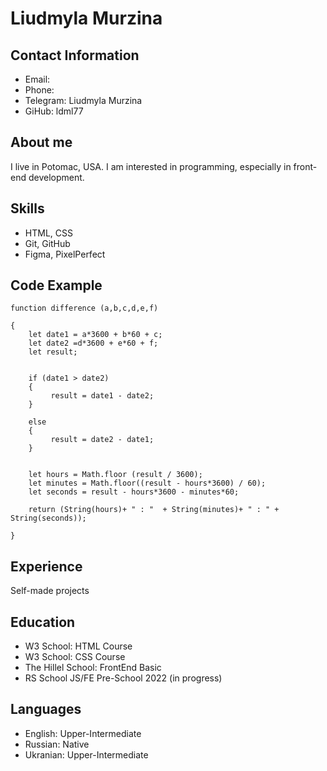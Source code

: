 # Liudmyla Murzina
## Contact Information
* Email: 
* Phone:
* Telegram: Liudmyla Murzina
* GiHub: ldml77
## About me
I live in Potomac, USA. I am interested in programming, especially in front-end development.


## Skills
* HTML, CSS
* Git, GitHub
* Figma, PixelPerfect

## Code Example

```
function difference (a,b,c,d,e,f)

{
    let date1 = a*3600 + b*60 + c;
    let date2 =d*3600 + e*60 + f;
    let result;
 

    if (date1 > date2)
    {
         result = date1 - date2;
    }

    else
    {
         result = date2 - date1;
    }


    let hours = Math.floor (result / 3600);
    let minutes = Math.floor((result - hours*3600) / 60);
    let seconds = result - hours*3600 - minutes*60;

    return (String(hours)+ " : "  + String(minutes)+ " : " + String(seconds));

}
```

## Experience

Self-made projects

## Education

* W3 School: HTML Course
* W3 School: CSS Course
* The Hillel School: FrontEnd Basic 
* RS School JS/FE Pre-School 2022 (in progress)

## Languages

* English: Upper-Intermediate
* Russian: Native
* Ukranian: Upper-Intermediate

